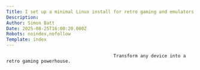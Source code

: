```yaml
---
Title: I set up a minimal Linux install for retro gaming and emulators
Description: 
Author: Simon Batt
Date: 2025-08-25T16:00:20.000Z
Robots: noindex,nofollow
Template: index
---
```


                                            Transform any device into a retro gaming powerhouse.
                                        